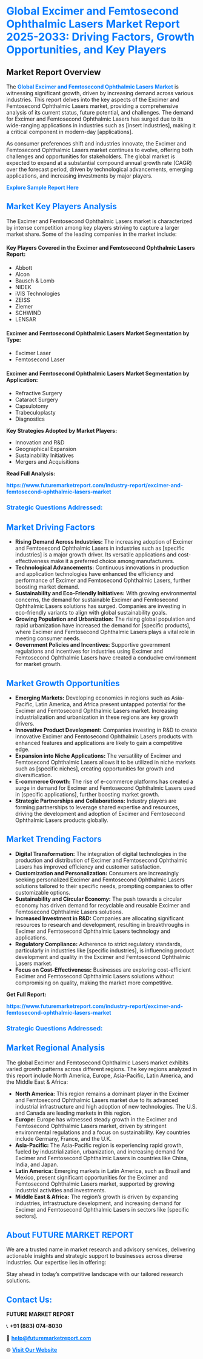 <h1 style="color: #007BFF;">Global Excimer and Femtosecond Ophthalmic Lasers Market Report 2025-2033: Driving Factors, Growth Opportunities, and Key Players</h1>

<section id="overview">
<h2>Market Report Overview</h2>
<p>The <a href="https://www.futuremarketreport.com/industry-report/excimer-and-femtosecond-ophthalmic-lasers-market" style="color: #007BFF; text-decoration: none;"><strong>Global Excimer and Femtosecond Ophthalmic Lasers Market</strong></a> is witnessing significant growth, driven by increasing demand across various industries. This report delves into the key aspects of the Excimer and Femtosecond Ophthalmic Lasers market, providing a comprehensive analysis of its current status, future potential, and challenges. The demand for Excimer and Femtosecond Ophthalmic Lasers has surged due to its wide-ranging applications in industries such as [insert industries], making it a critical component in modern-day [applications].</p>
<p>As consumer preferences shift and industries innovate, the Excimer and Femtosecond Ophthalmic Lasers market continues to evolve, offering both challenges and opportunities for stakeholders. The global market is expected to expand at a substantial compound annual growth rate (CAGR) over the forecast period, driven by technological advancements, emerging applications, and increasing investments by major players.</p>
</section>

<section id="overview">
<p><a href="https://www.futuremarketreport.com/request-sample/reportId=54357" style="color: #007BFF; text-decoration: none;"><strong>Explore Sample Report Here</strong></a></p>
</section>

<section id="key-players">
<h2 style="color: #007BFF;">Market Key Players Analysis</h2>
<p>The Excimer and Femtosecond Ophthalmic Lasers market is characterized by intense competition among key players striving to capture a larger market share. Some of the leading companies in the market include:</p>
<h4>Key Players Covered in the Excimer and Femtosecond Ophthalmic Lasers Report:</h4>
<ul><li>Abbott</li><li>Alcon</li><li>Bausch &amp; Lomb</li><li>NIDEK</li><li>iVIS Technologies</li><li>ZEISS</li><li>Ziemer</li><li>SCHWIND</li><li>LENSAR</li></ul>
<h4>Excimer and Femtosecond Ophthalmic Lasers Market Segmentation by Type:</h4>
<ul><li>Excimer Laser</li><li>Femtosecond Laser</li></ul>

<h4>Excimer and Femtosecond Ophthalmic Lasers Market Segmentation by Application:</h4>
<ul><li>Refractive Surgery</li><li>Cataract Surgery</li><li>Capsulotomy</li><li>Trabeculoplasty</li><li>Diagnostics</li></ul>
<p><strong>Key Strategies Adopted by Market Players:</strong></p>
<ul>
<li>Innovation and R&D</li>
<li>Geographical Expansion</li>
<li>Sustainability Initiatives</li>
<li>Mergers and Acquisitions</li>
</ul>
</section>

<section>
<p><strong>Read Full Analysis: </strong></p><a href="https://www.futuremarketreport.com/industry-report/excimer-and-femtosecond-ophthalmic-lasers-market" style="color: #007BFF; text-decoration: none;"><strong>https://www.futuremarketreport.com/industry-report/excimer-and-femtosecond-ophthalmic-lasers-market</strong></a>
<h3 style="color: #007BFF;">Strategic Questions Addressed:</h3>
</section>

<section id="driving-factors">
<h2 style="color: #007BFF;">Market Driving Factors</h2>
<ul>
<li><strong>Rising Demand Across Industries:</strong> The increasing adoption of Excimer and Femtosecond Ophthalmic Lasers in industries such as [specific industries] is a major growth driver. Its versatile applications and cost-effectiveness make it a preferred choice among manufacturers.</li>
<li><strong>Technological Advancements:</strong> Continuous innovations in production and application technologies have enhanced the efficiency and performance of Excimer and Femtosecond Ophthalmic Lasers, further boosting market demand.</li>
<li><strong>Sustainability and Eco-Friendly Initiatives:</strong> With growing environmental concerns, the demand for sustainable Excimer and Femtosecond Ophthalmic Lasers solutions has surged. Companies are investing in eco-friendly variants to align with global sustainability goals.</li>
<li><strong>Growing Population and Urbanization:</strong> The rising global population and rapid urbanization have increased the demand for [specific products], where Excimer and Femtosecond Ophthalmic Lasers plays a vital role in meeting consumer needs.</li>
<li><strong>Government Policies and Incentives:</strong> Supportive government regulations and incentives for industries using Excimer and Femtosecond Ophthalmic Lasers have created a conducive environment for market growth.</li>
</ul>
</section>

<section id="growth-opportunities">
<h2 style="color: #007BFF;">Market Growth Opportunities</h2>
<ul>
<li><strong>Emerging Markets:</strong> Developing economies in regions such as Asia-Pacific, Latin America, and Africa present untapped potential for the Excimer and Femtosecond Ophthalmic Lasers market. Increasing industrialization and urbanization in these regions are key growth drivers.</li>
<li><strong>Innovative Product Development:</strong> Companies investing in R&D to create innovative Excimer and Femtosecond Ophthalmic Lasers products with enhanced features and applications are likely to gain a competitive edge.</li>
<li><strong>Expansion into Niche Applications:</strong> The versatility of Excimer and Femtosecond Ophthalmic Lasers allows it to be utilized in niche markets such as [specific niches], creating opportunities for growth and diversification.</li>
<li><strong>E-commerce Growth:</strong> The rise of e-commerce platforms has created a surge in demand for Excimer and Femtosecond Ophthalmic Lasers used in [specific applications], further boosting market growth.</li>
<li><strong>Strategic Partnerships and Collaborations:</strong> Industry players are forming partnerships to leverage shared expertise and resources, driving the development and adoption of Excimer and Femtosecond Ophthalmic Lasers products globally.</li>
</ul>
</section>

<section id="trending-factors">
<h2 style="color: #007BFF;">Market Trending Factors</h2>
<ul>
<li><strong>Digital Transformation:</strong> The integration of digital technologies in the production and distribution of Excimer and Femtosecond Ophthalmic Lasers has improved efficiency and customer satisfaction.</li>
<li><strong>Customization and Personalization:</strong> Consumers are increasingly seeking personalized Excimer and Femtosecond Ophthalmic Lasers solutions tailored to their specific needs, prompting companies to offer customizable options.</li>
<li><strong>Sustainability and Circular Economy:</strong> The push towards a circular economy has driven demand for recyclable and reusable Excimer and Femtosecond Ophthalmic Lasers solutions.</li>
<li><strong>Increased Investment in R&D:</strong> Companies are allocating significant resources to research and development, resulting in breakthroughs in Excimer and Femtosecond Ophthalmic Lasers technology and applications.</li>
<li><strong>Regulatory Compliance:</strong> Adherence to strict regulatory standards, particularly in industries like [specific industries], is influencing product development and quality in the Excimer and Femtosecond Ophthalmic Lasers market.</li>
<li><strong>Focus on Cost-Effectiveness:</strong> Businesses are exploring cost-efficient Excimer and Femtosecond Ophthalmic Lasers solutions without compromising on quality, making the market more competitive.</li>
</ul>
</section>

<section>
<p><strong>Get Full Report: </strong></p><a href="https://www.futuremarketreport.com/industry-report/excimer-and-femtosecond-ophthalmic-lasers-market" style="color: #007BFF; text-decoration: none;"><strong>https://www.futuremarketreport.com/industry-report/excimer-and-femtosecond-ophthalmic-lasers-market</strong></a>
<h3 style="color: #007BFF;">Strategic Questions Addressed:</h3>
</section>


<section id="regional-analysis">
<h2 style="color: #007BFF;">Market Regional Analysis</h2>
<p>The global Excimer and Femtosecond Ophthalmic Lasers market exhibits varied growth patterns across different regions. The key regions analyzed in this report include North America, Europe, Asia-Pacific, Latin America, and the Middle East & Africa:</p>
<ul>
<li><strong>North America:</strong> This region remains a dominant player in the Excimer and Femtosecond Ophthalmic Lasers market due to its advanced industrial infrastructure and high adoption of new technologies. The U.S. and Canada are leading markets in this region.</li>
<li><strong>Europe:</strong> Europe has witnessed steady growth in the Excimer and Femtosecond Ophthalmic Lasers market, driven by stringent environmental regulations and a focus on sustainability. Key countries include Germany, France, and the U.K.</li>
<li><strong>Asia-Pacific:</strong> The Asia-Pacific region is experiencing rapid growth, fueled by industrialization, urbanization, and increasing demand for Excimer and Femtosecond Ophthalmic Lasers in countries like China, India, and Japan.</li>
<li><strong>Latin America:</strong> Emerging markets in Latin America, such as Brazil and Mexico, present significant opportunities for the Excimer and Femtosecond Ophthalmic Lasers market, supported by growing industrial activities and investments.</li>
<li><strong>Middle East & Africa:</strong> The region’s growth is driven by expanding industries, infrastructure development, and increasing demand for Excimer and Femtosecond Ophthalmic Lasers in sectors like [specific sectors].</li>
</ul>
</section>

<footer>
<h2 style="color: #007BFF;">About FUTURE MARKET REPORT</h2>
<p>We are a trusted name in market research and advisory services, delivering actionable insights and strategic support to businesses across diverse industries. Our expertise lies in offering:</p>

<p>Stay ahead in today’s competitive landscape with our tailored research solutions.</p>

<h2 style="color: #007BFF;">Contact Us:</h2>
<p><strong>FUTURE MARKET REPORT</strong></p>
<p>📞 <strong>+91 (883) 074-8030</strong></p>
<p>📧 <strong><a href="mailto:help@futuremarketreport.com" style="color: #007BFF;">help@futuremarketreport.com</a></strong></p>
<p>🌐 <strong><a href="https://www.futuremarketreport.com/" style="color: #007BFF;">Visit Our Website</a></strong></p>
</footer>